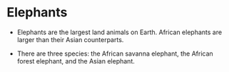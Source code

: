 # Elephants

- Elephants are the largest land animals on Earth.
  African elephants are larger than their Asian counterparts.

- There are three species: the African savanna elephant, 
  the African forest elephant, and the Asian elephant.